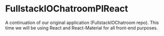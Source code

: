 # FullstackIOChatroomPlReact
A continuation of our original application (FullstackIOChatroom repo). This time we will be using React and React-Material for all front-end purposes. 
